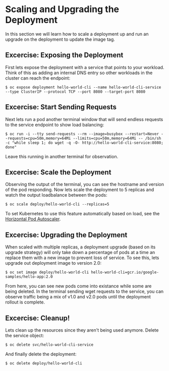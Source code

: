 # Scaling and Upgrading the Deployment
In this section we will learn how to scale a deployment up and run an upgrade on the deployment to update the image tag.

## Excercise: Exposing the Deployment
First lets expose the deployment with a service that points to your workload. Think of this as adding an internal DNS entry so other workloads 
in the cluster can reach the endpoint:
```
$ oc expose deployment hello-world-cli --name hello-world-cli-service --type ClusterIP --protocol TCP --port 8080 --target-port 8080
```

## Excercise: Start Sending Requests
Next lets run a pod another terminal window that will send endless requests to the service endpoint to show load balancing:
```
$ oc run -i --tty send-requests --rm --image=busybox --restart=Never --requests=cpu=50m,memory=64Mi --limits=cpu=50m,memory=64Mi -- /bin/sh -c "while sleep 1; do wget -q -O- http://hello-world-cli-service:8080; done"
```
Leave this running in another terminal for observation.

## Excercise: Scale the Deployment
Observing the output of the terminal, you can see the hostname and version of the pod responding. Now lets scale the deployment to 5 replicas and watch the output loadbalance between the pods:
```
$ oc scale deploy/hello-world-cli --replicas=5
```
To set Kubernetes to use this feature automatically based on load, see the [Horizontal Pod Autoscaler](https://kubernetes.io/docs/tasks/run-application/horizontal-pod-autoscale/).

## Excercise: Upgrading the Deployment

When scaled with multiple replicas, a deployment upgrade (based on its upgrade strategy) will only take down a percentage of pods at a time an replace them with a new image 
to prevent loss of service. To see this, lets upgrade out deployment image to version 2.0:
```
$ oc set image deploy/hello-world-cli hello-world-cli=gcr.io/google-samples/hello-app:2.0
```

From here, you can see new pods come into existance while some are being deleted. In the terminal sending wget requests to the service, you can observe traffic being a mix of v1.0 and v2.0 pods until 
the deployment rollout is complete.

## Excercise: Cleanup!
Lets clean up the resources since they aren't being used anymore. Delete the service object:
```
$ oc delete svc/hello-world-cli-service
```

And finally delete the deployment:
```
$ oc delete deploy/hello-world-cli
```